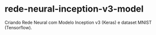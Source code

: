 # rede-neural-inception-v3-model
Criando Rede Neural com Modelo Inception v3 (Keras) e dataset MNIST (Tensorflow).
